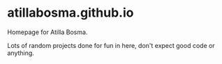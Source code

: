 # atillabosma.github.io

Homepage for Atilla Bosma.

Lots of random projects done for fun in here, don't expect good code or anything.

